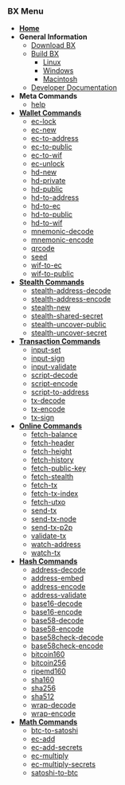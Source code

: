 ### BX Menu
* **[Home](Home)**
* **General Information**
  * [Download BX](Download)
  * [Build BX](https://github.com/libbitcoin/libbitcoin-explorer/blob/master/README.md#installation)
    * [Linux](https://github.com/libbitcoin/libbitcoin-explorer/blob/master/README.md#debianubuntu)
    * [Windows](https://github.com/libbitcoin/libbitcoin-explorer/blob/master/README.md#windows)
    * [Macintosh](https://github.com/libbitcoin/libbitcoin-explorer/blob/master/README.md#macintosh)
  * [Developer Documentation](https://github.com/libbitcoin/libbitcoin-explorer/blob/master/README.md#bitcoin-explorer)
* **Meta Commands**
  * [help](bx-help)
* **[Wallet Commands](Wallet-Commands)**
  * [ec-lock](bx-ec-lock)
  * [ec-new](bx-ec-new)
  * [ec-to-address](bx-ec-to-address)
  * [ec-to-public](bx-ec-to-public)
  * [ec-to-wif](bx-ec-to-wif)
  * [ec-unlock](bx-ec-unlock)
  * [hd-new](bx-hd-new)
  * [hd-private](bx-hd-private)
  * [hd-public](bx-hd-public)
  * [hd-to-address](bx-hd-to-address)
  * [hd-to-ec](bx-hd-to-ec)
  * [hd-to-public](bx-hd-to-public)
  * [hd-to-wif](bx-hd-to-wif)
  * [mnemonic-decode](bx-mnemonic-decode)
  * [mnemonic-encode](bx-mnemonic-encode)
  * [qrcode](bx-qrcode)
  * [seed](bx-seed)
  * [wif-to-ec](bx-wif-to-ec)
  * [wif-to-public](bx-wif-to-public)
* **[Stealth Commands](Stealth-Commands)**
  * [stealth-address-decode](bx-stealth-address-decode)
  * [stealth-address-encode](bx-stealth-address-encode)
  * [stealth-new](bx-stealth-new)
  * [stealth-shared-secret](bx-stealth-shared-secret)
  * [stealth-uncover-public](bx-stealth-uncover-public)
  * [stealth-uncover-secret](bx-stealth-uncover-secret)
* **[Transaction Commands](Transaction-Commands)**
  * [input-set](bx-input-set)
  * [input-sign](bx-input-sign)
  * [input-validate](bx-input-validate)
  * [script-decode](bx-script-decode)
  * [script-encode](bx-script-encode)
  * [script-to-address](bx-script-to-address)
  * [tx-decode](bx-tx-decode)
  * [tx-encode](bx-tx-encode)
  * [tx-sign](bx-tx-sign)
* **[Online Commands](Online-Commands)**
  * [fetch-balance](bx-fetch-balance)
  * [fetch-header](bx-fetch-header)
  * [fetch-height](bx-fetch-height)
  * [fetch-history](bx-fetch-history)
  * [fetch-public-key](bx-fetch-public-key)
  * [fetch-stealth](bx-fetch-stealth)
  * [fetch-tx](bx-fetch-tx)
  * [fetch-tx-index](bx-fetch-tx-index)
  * [fetch-utxo](bx-fetch-utxo)
  * [send-tx](bx-send-tx)
  * [send-tx-node](bx-send-tx-node)
  * [send-tx-p2p](bx-send-tx-p2p)
  * [validate-tx](bx-validate-tx)
  * [watch-address](bx-watch-address)
  * [watch-tx](bx-watch-tx)
* **[Hash Commands](Hash-Commands)**
  * [address-decode](bx-address-decode)
  * [address-embed](bx-address-embed)
  * [address-encode](bx-address-encode)
  * [address-validate](bx-address-validate)
  * [base16-decode](bx-base16-decode)
  * [base16-encode](bx-base16-encode)
  * [base58-decode](bx-base58-decode)
  * [base58-encode](bx-base58-encode)
  * [base58check-decode](bx-base58check-decode)
  * [base58check-encode](bx-base58check-encode)
  * [bitcoin160](bx-bitcoin160)
  * [bitcoin256](bx-bitcoin256)
  * [ripemd160](bx-ripemd160)
  * [sha160](bx-sha160)
  * [sha256](bx-sha256)
  * [sha512](bx-sha512)
  * [wrap-decode](bx-wrap-decode)
  * [wrap-encode](bx-wrap-encode)
* **[Math Commands](Math-Commands)**
  * [btc-to-satoshi](bx-btc-to-satoshi)
  * [ec-add](bx-ec-add)
  * [ec-add-secrets](bx-ec-add-secrets)
  * [ec-multiply](bx-ec-multiply)
  * [ec-multiply-secrets](bx-ec-multiply-secrets)
  * [satoshi-to-btc](bx-satoshi-to-btc)